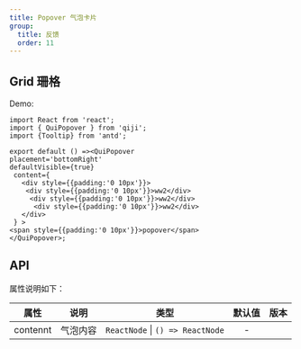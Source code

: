 ```yaml
---
title: Popover 气泡卡片
group:
  title: 反馈
  order: 11
---
```


## Grid 珊格

Demo:

```tsx
import React from 'react';
import { QuiPopover } from 'qiji';
import {Tooltip} from 'antd';

export default () =><QuiPopover
placement='bottomRight'
defaultVisible={true}
 content={
   <div style={{padding:'0 10px'}}>
    <div style={{padding:'0 10px'}}>ww2</div>
     <div style={{padding:'0 10px'}}>ww2</div>
      <div style={{padding:'0 10px'}}>ww2</div>
   </div>
 } >
<span style={{padding:'0 10px'}}>popover</span>
</QuiPopover>;
```
## API
属性说明如下：

| 属性      |  说明   |                 类型                  |  默认值  | 版本 |
| --------- | :----------------------------------------------------------------------------------------------------------------------------------: | :-----------------------------------: | :------: | ---: |
| contennt      |     气泡内容     | `ReactNode` \| `() => ReactNode` | -  |      |

